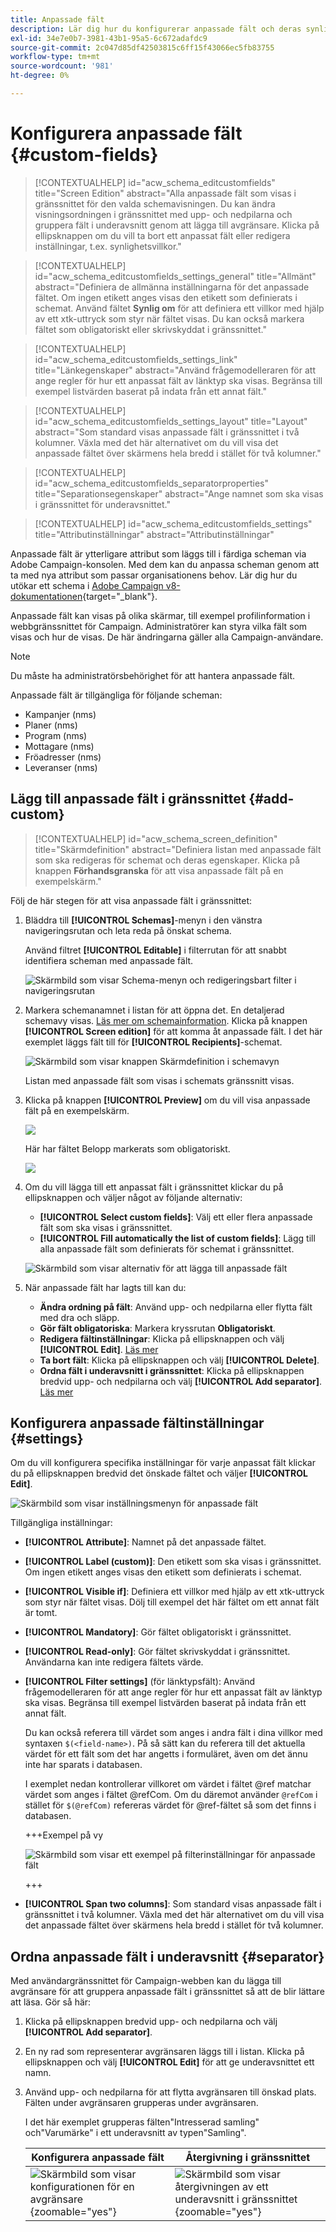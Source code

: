 ```yaml
---
title: Anpassade fält
description: Lär dig hur du konfigurerar anpassade fält och deras synlighet i gränssnittet.
exl-id: 34e7e0b7-3981-43b1-95a5-6c672adafdc9
source-git-commit: 2c047d85df42503815c6ff15f43066ec5fb83755
workflow-type: tm+mt
source-wordcount: '981'
ht-degree: 0%

---
```


# Konfigurera anpassade fält {#custom-fields}

>[!CONTEXTUALHELP]
>id="acw_schema_editcustomfields"
>title="Screen Edition"
>abstract="Alla anpassade fält som visas i gränssnittet för den valda schemavisningen. Du kan ändra visningsordningen i gränssnittet med upp- och nedpilarna och gruppera fält i underavsnitt genom att lägga till avgränsare. Klicka på ellipsknappen om du vill ta bort ett anpassat fält eller redigera inställningar, t.ex. synlighetsvillkor."

>[!CONTEXTUALHELP]
>id="acw_schema_editcustomfields_settings_general"
>title="Allmänt"
>abstract="Definiera de allmänna inställningarna för det anpassade fältet. Om ingen etikett anges visas den etikett som definierats i schemat. Använd fältet **Synlig om** för att definiera ett villkor med hjälp av ett xtk-uttryck som styr när fältet visas. Du kan också markera fältet som obligatoriskt eller skrivskyddat i gränssnittet."

>[!CONTEXTUALHELP]
>id="acw_schema_editcustomfields_settings_link"
>title="Länkegenskaper"
>abstract="Använd frågemodelleraren för att ange regler för hur ett anpassat fält av länktyp ska visas. Begränsa till exempel listvärden baserat på indata från ett annat fält."

>[!CONTEXTUALHELP]
>id="acw_schema_editcustomfields_settings_layout"
>title="Layout"
>abstract="Som standard visas anpassade fält i gränssnittet i två kolumner. Växla med det här alternativet om du vill visa det anpassade fältet över skärmens hela bredd i stället för två kolumner."

>[!CONTEXTUALHELP]
>id="acw_schema_editcustomfields_separatorproperties"
>title="Separationsegenskaper"
>abstract="Ange namnet som ska visas i gränssnittet för underavsnittet."

<!-- NOT USED IN THE UI?-->

>[!CONTEXTUALHELP]
>id="acw_schema_editcustomfields_settings"
>title="Attributinställningar"
>abstract="Attributinställningar"

Anpassade fält är ytterligare attribut som läggs till i färdiga scheman via Adobe Campaign-konsolen. Med dem kan du anpassa scheman genom att ta med nya attribut som passar organisationens behov. Lär dig hur du utökar ett schema i [Adobe Campaign v8-dokumentationen](https://experienceleague.adobe.com/docs/campaign/campaign-v8/developer/shemas-forms/extend-schema.html){target="_blank"}.

Anpassade fält kan visas på olika skärmar, till exempel profilinformation i webbgränssnittet för Campaign. Administratörer kan styra vilka fält som visas och hur de visas. De här ändringarna gäller alla Campaign-användare.

>[!NOTE]
>
>Du måste ha administratörsbehörighet för att hantera anpassade fält.

Anpassade fält är tillgängliga för följande scheman:

* Kampanjer (nms)
* Planer (nms)
* Program (nms)
* Mottagare (nms)
* Fröadresser (nms)
* Leveranser (nms)

## Lägg till anpassade fält i gränssnittet {#add-custom}

>[!CONTEXTUALHELP]
>id="acw_schema_screen_definition"
>title="Skärmdefinition"
>abstract="Definiera listan med anpassade fält som ska redigeras för schemat och deras egenskaper. Klicka på knappen **Förhandsgranska** för att visa anpassade fält på en exempelskärm."


Följ de här stegen för att visa anpassade fält i gränssnittet:

1. Bläddra till **[!UICONTROL Schemas]**-menyn i den vänstra navigeringsrutan och leta reda på önskat schema.

   Använd filtret **[!UICONTROL Editable]** i filterrutan för att snabbt identifiera scheman med anpassade fält.

   ![Skärmbild som visar Schema-menyn och redigeringsbart filter i navigeringsrutan](assets/custom-fields-open.png)

1. Markera schemanamnet i listan för att öppna det. En detaljerad schemavy visas. [Läs mer om schemainformation](../administration/schemas.md). Klicka på knappen **[!UICONTROL Screen edition]** för att komma åt anpassade fält. I det här exemplet läggs fält till för **[!UICONTROL Recipients]**-schemat.

   ![Skärmbild som visar knappen Skärmdefinition i schemavyn](assets/custom-fields-edit.png)

   Listan med anpassade fält som visas i schemats gränssnitt visas.

1. Klicka på knappen **[!UICONTROL Preview]** om du vill visa anpassade fält på en exempelskärm.

   ![](assets/custom-fields-edit2.png)

   Här har fältet Belopp markerats som obligatoriskt.

   ![](assets/custom-fields-edit3.png)

1. Om du vill lägga till ett anpassat fält i gränssnittet klickar du på ellipsknappen och väljer något av följande alternativ:

   * **[!UICONTROL Select custom fields]**: Välj ett eller flera anpassade fält som ska visas i gränssnittet.
   * **[!UICONTROL Fill automatically the list of custom fields]**: Lägg till alla anpassade fält som definierats för schemat i gränssnittet.

   ![Skärmbild som visar alternativ för att lägga till anpassade fält](assets/custom-fields-add.png)

1. När anpassade fält har lagts till kan du:

   * **Ändra ordning på fält**: Använd upp- och nedpilarna eller flytta fält med dra och släpp.
   * **Gör fält obligatoriska**: Markera kryssrutan **Obligatoriskt**.
   * **Redigera fältinställningar**: Klicka på ellipsknappen och välj **[!UICONTROL Edit]**. [Läs mer](#settings)
   * **Ta bort fält**: Klicka på ellipsknappen och välj **[!UICONTROL Delete]**.
   * **Ordna fält i underavsnitt i gränssnittet**: Klicka på ellipsknappen bredvid upp- och nedpilarna och välj **[!UICONTROL Add separator]**. [Läs mer](#separator)

## Konfigurera anpassade fältinställningar {#settings}

Om du vill konfigurera specifika inställningar för varje anpassat fält klickar du på ellipsknappen bredvid det önskade fältet och väljer **[!UICONTROL Edit]**.

![Skärmbild som visar inställningsmenyn för anpassade fält](assets/custom-fields-settings.png)

Tillgängliga inställningar:

* **[!UICONTROL Attribute]**: Namnet på det anpassade fältet.
* **[!UICONTROL Label (custom)]**: Den etikett som ska visas i gränssnittet. Om ingen etikett anges visas den etikett som definierats i schemat.
* **[!UICONTROL Visible if]**: Definiera ett villkor med hjälp av ett xtk-uttryck som styr när fältet visas. Dölj till exempel det här fältet om ett annat fält är tomt.
* **[!UICONTROL Mandatory]**: Gör fältet obligatoriskt i gränssnittet.
* **[!UICONTROL Read-only]**: Gör fältet skrivskyddat i gränssnittet. Användarna kan inte redigera fältets värde.
* **[!UICONTROL Filter settings]** (för länktypsfält): Använd frågemodelleraren för att ange regler för hur ett anpassat fält av länktyp ska visas. Begränsa till exempel listvärden baserat på indata från ett annat fält.

  Du kan också referera till värdet som anges i andra fält i dina villkor med syntaxen `$(<field-name>)`. På så sätt kan du referera till det aktuella värdet för ett fält som det har angetts i formuläret, även om det ännu inte har sparats i databasen.

  I exemplet nedan kontrollerar villkoret om värdet i fältet @ref matchar värdet som anges i fältet @refCom. Om du däremot använder `@refCom` i stället för `$(@refCom)` refereras värdet för @ref-fältet så som det finns i databasen.

  +++Exempel på vy

  ![Skärmbild som visar ett exempel på filterinställningar för anpassade fält](assets/custom-fields-ref.png)

  +++

* **[!UICONTROL Span two columns]**: Som standard visas anpassade fält i gränssnittet i två kolumner. Växla med det här alternativet om du vill visa det anpassade fältet över skärmens hela bredd i stället för två kolumner.

## Ordna anpassade fält i underavsnitt {#separator}

Med användargränssnittet för Campaign-webben kan du lägga till avgränsare för att gruppera anpassade fält i gränssnittet så att de blir lättare att läsa. Gör så här:

1. Klicka på ellipsknappen bredvid upp- och nedpilarna och välj **[!UICONTROL Add separator]**.

1. En ny rad som representerar avgränsaren läggs till i listan. Klicka på ellipsknappen och välj **[!UICONTROL Edit]** för att ge underavsnittet ett namn.

1. Använd upp- och nedpilarna för att flytta avgränsaren till önskad plats. Fälten under avgränsaren grupperas under avgränsaren.

   I det här exemplet grupperas fälten&quot;Intresserad samling&quot; och&quot;Varumärke&quot; i ett underavsnitt av typen&quot;Samling&quot;.

   | Konfigurera anpassade fält | Återgivning i gränssnittet |
   |  ---  |  ---  |
   | ![Skärmbild som visar konfigurationen för en avgränsare](assets/custom-fields-separator.png){zoomable="yes"} | ![Skärmbild som visar återgivningen av ett underavsnitt i gränssnittet](assets/custom-fields-section.png){zoomable="yes"} |